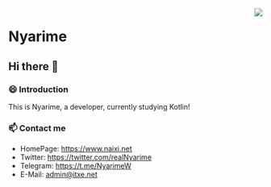 <img align="right" src="https://github-readme-stats.vercel.app/api?username=Nyarime&show_icons=true&hide_border=true&theme=vue-dark&include_all_commits_disable=false&custom_title=Meow~&count_private=true">

# Nyarime
## Hi there 👋
### 😄 Introduction
This is Nyarime, a developer, currently studying Kotlin!
### 📫 Contact me
* HomePage: https://www.naixi.net
* Twitter: https://twitter.com/realNyarime
* Telegram: https://t.me/NyarimeW
* E-Mail: admin@itxe.net

